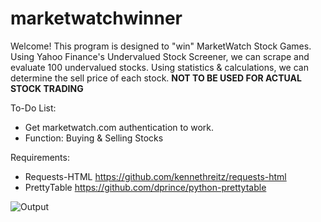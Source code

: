 # marketwatchwinner
Welcome! This program is designed to "win" MarketWatch Stock Games. Using Yahoo Finance's Undervalued Stock Screener, we can scrape and evaluate 100 undervalued stocks. Using statistics & calculations, we can determine the sell price of each stock.
**NOT TO BE USED FOR ACTUAL STOCK TRADING**

To-Do List:
 - Get marketwatch.com authentication to work. 
 - Function: Buying & Selling Stocks

Requirements:
 - Requests-HTML https://github.com/kennethreitz/requests-html
 - PrettyTable https://github.com/dprince/python-prettytable

![Output](https://i.imgur.com/kPw9io2.gif "Output")
